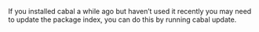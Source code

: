If you installed cabal a while ago but haven’t used it recently you may need to update the package index, you can do this by running cabal update.
